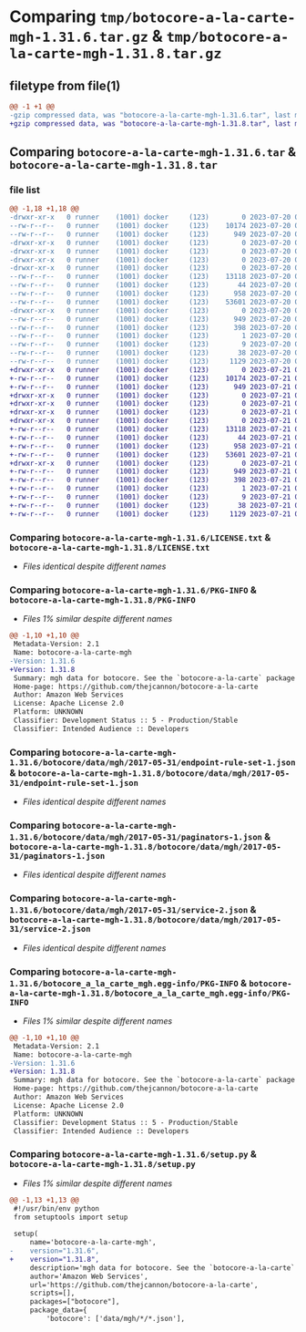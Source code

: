 # Comparing `tmp/botocore-a-la-carte-mgh-1.31.6.tar.gz` & `tmp/botocore-a-la-carte-mgh-1.31.8.tar.gz`

## filetype from file(1)

```diff
@@ -1 +1 @@
-gzip compressed data, was "botocore-a-la-carte-mgh-1.31.6.tar", last modified: Thu Jul 20 01:20:38 2023, max compression
+gzip compressed data, was "botocore-a-la-carte-mgh-1.31.8.tar", last modified: Fri Jul 21 01:21:47 2023, max compression
```

## Comparing `botocore-a-la-carte-mgh-1.31.6.tar` & `botocore-a-la-carte-mgh-1.31.8.tar`

### file list

```diff
@@ -1,18 +1,18 @@
-drwxr-xr-x   0 runner    (1001) docker     (123)        0 2023-07-20 01:20:38.002859 botocore-a-la-carte-mgh-1.31.6/
--rw-r--r--   0 runner    (1001) docker     (123)    10174 2023-07-20 01:20:37.000000 botocore-a-la-carte-mgh-1.31.6/LICENSE.txt
--rw-r--r--   0 runner    (1001) docker     (123)      949 2023-07-20 01:20:38.002859 botocore-a-la-carte-mgh-1.31.6/PKG-INFO
-drwxr-xr-x   0 runner    (1001) docker     (123)        0 2023-07-20 01:20:38.002859 botocore-a-la-carte-mgh-1.31.6/botocore/
-drwxr-xr-x   0 runner    (1001) docker     (123)        0 2023-07-20 01:20:38.002859 botocore-a-la-carte-mgh-1.31.6/botocore/data/
-drwxr-xr-x   0 runner    (1001) docker     (123)        0 2023-07-20 01:20:38.002859 botocore-a-la-carte-mgh-1.31.6/botocore/data/mgh/
-drwxr-xr-x   0 runner    (1001) docker     (123)        0 2023-07-20 01:20:38.002859 botocore-a-la-carte-mgh-1.31.6/botocore/data/mgh/2017-05-31/
--rw-r--r--   0 runner    (1001) docker     (123)    13118 2023-07-20 01:19:55.000000 botocore-a-la-carte-mgh-1.31.6/botocore/data/mgh/2017-05-31/endpoint-rule-set-1.json
--rw-r--r--   0 runner    (1001) docker     (123)       44 2023-07-20 01:19:55.000000 botocore-a-la-carte-mgh-1.31.6/botocore/data/mgh/2017-05-31/examples-1.json
--rw-r--r--   0 runner    (1001) docker     (123)      958 2023-07-20 01:19:55.000000 botocore-a-la-carte-mgh-1.31.6/botocore/data/mgh/2017-05-31/paginators-1.json
--rw-r--r--   0 runner    (1001) docker     (123)    53601 2023-07-20 01:19:55.000000 botocore-a-la-carte-mgh-1.31.6/botocore/data/mgh/2017-05-31/service-2.json
-drwxr-xr-x   0 runner    (1001) docker     (123)        0 2023-07-20 01:20:38.002859 botocore-a-la-carte-mgh-1.31.6/botocore_a_la_carte_mgh.egg-info/
--rw-r--r--   0 runner    (1001) docker     (123)      949 2023-07-20 01:20:37.000000 botocore-a-la-carte-mgh-1.31.6/botocore_a_la_carte_mgh.egg-info/PKG-INFO
--rw-r--r--   0 runner    (1001) docker     (123)      398 2023-07-20 01:20:37.000000 botocore-a-la-carte-mgh-1.31.6/botocore_a_la_carte_mgh.egg-info/SOURCES.txt
--rw-r--r--   0 runner    (1001) docker     (123)        1 2023-07-20 01:20:37.000000 botocore-a-la-carte-mgh-1.31.6/botocore_a_la_carte_mgh.egg-info/dependency_links.txt
--rw-r--r--   0 runner    (1001) docker     (123)        9 2023-07-20 01:20:37.000000 botocore-a-la-carte-mgh-1.31.6/botocore_a_la_carte_mgh.egg-info/top_level.txt
--rw-r--r--   0 runner    (1001) docker     (123)       38 2023-07-20 01:20:38.002859 botocore-a-la-carte-mgh-1.31.6/setup.cfg
--rw-r--r--   0 runner    (1001) docker     (123)     1129 2023-07-20 01:20:37.000000 botocore-a-la-carte-mgh-1.31.6/setup.py
+drwxr-xr-x   0 runner    (1001) docker     (123)        0 2023-07-21 01:21:47.915423 botocore-a-la-carte-mgh-1.31.8/
+-rw-r--r--   0 runner    (1001) docker     (123)    10174 2023-07-21 01:21:47.000000 botocore-a-la-carte-mgh-1.31.8/LICENSE.txt
+-rw-r--r--   0 runner    (1001) docker     (123)      949 2023-07-21 01:21:47.915423 botocore-a-la-carte-mgh-1.31.8/PKG-INFO
+drwxr-xr-x   0 runner    (1001) docker     (123)        0 2023-07-21 01:21:47.915423 botocore-a-la-carte-mgh-1.31.8/botocore/
+drwxr-xr-x   0 runner    (1001) docker     (123)        0 2023-07-21 01:21:47.915423 botocore-a-la-carte-mgh-1.31.8/botocore/data/
+drwxr-xr-x   0 runner    (1001) docker     (123)        0 2023-07-21 01:21:47.915423 botocore-a-la-carte-mgh-1.31.8/botocore/data/mgh/
+drwxr-xr-x   0 runner    (1001) docker     (123)        0 2023-07-21 01:21:47.915423 botocore-a-la-carte-mgh-1.31.8/botocore/data/mgh/2017-05-31/
+-rw-r--r--   0 runner    (1001) docker     (123)    13118 2023-07-21 01:21:06.000000 botocore-a-la-carte-mgh-1.31.8/botocore/data/mgh/2017-05-31/endpoint-rule-set-1.json
+-rw-r--r--   0 runner    (1001) docker     (123)       44 2023-07-21 01:21:06.000000 botocore-a-la-carte-mgh-1.31.8/botocore/data/mgh/2017-05-31/examples-1.json
+-rw-r--r--   0 runner    (1001) docker     (123)      958 2023-07-21 01:21:06.000000 botocore-a-la-carte-mgh-1.31.8/botocore/data/mgh/2017-05-31/paginators-1.json
+-rw-r--r--   0 runner    (1001) docker     (123)    53601 2023-07-21 01:21:06.000000 botocore-a-la-carte-mgh-1.31.8/botocore/data/mgh/2017-05-31/service-2.json
+drwxr-xr-x   0 runner    (1001) docker     (123)        0 2023-07-21 01:21:47.915423 botocore-a-la-carte-mgh-1.31.8/botocore_a_la_carte_mgh.egg-info/
+-rw-r--r--   0 runner    (1001) docker     (123)      949 2023-07-21 01:21:47.000000 botocore-a-la-carte-mgh-1.31.8/botocore_a_la_carte_mgh.egg-info/PKG-INFO
+-rw-r--r--   0 runner    (1001) docker     (123)      398 2023-07-21 01:21:47.000000 botocore-a-la-carte-mgh-1.31.8/botocore_a_la_carte_mgh.egg-info/SOURCES.txt
+-rw-r--r--   0 runner    (1001) docker     (123)        1 2023-07-21 01:21:47.000000 botocore-a-la-carte-mgh-1.31.8/botocore_a_la_carte_mgh.egg-info/dependency_links.txt
+-rw-r--r--   0 runner    (1001) docker     (123)        9 2023-07-21 01:21:47.000000 botocore-a-la-carte-mgh-1.31.8/botocore_a_la_carte_mgh.egg-info/top_level.txt
+-rw-r--r--   0 runner    (1001) docker     (123)       38 2023-07-21 01:21:47.915423 botocore-a-la-carte-mgh-1.31.8/setup.cfg
+-rw-r--r--   0 runner    (1001) docker     (123)     1129 2023-07-21 01:21:47.000000 botocore-a-la-carte-mgh-1.31.8/setup.py
```

### Comparing `botocore-a-la-carte-mgh-1.31.6/LICENSE.txt` & `botocore-a-la-carte-mgh-1.31.8/LICENSE.txt`

 * *Files identical despite different names*

### Comparing `botocore-a-la-carte-mgh-1.31.6/PKG-INFO` & `botocore-a-la-carte-mgh-1.31.8/PKG-INFO`

 * *Files 1% similar despite different names*

```diff
@@ -1,10 +1,10 @@
 Metadata-Version: 2.1
 Name: botocore-a-la-carte-mgh
-Version: 1.31.6
+Version: 1.31.8
 Summary: mgh data for botocore. See the `botocore-a-la-carte` package for more info.
 Home-page: https://github.com/thejcannon/botocore-a-la-carte
 Author: Amazon Web Services
 License: Apache License 2.0
 Platform: UNKNOWN
 Classifier: Development Status :: 5 - Production/Stable
 Classifier: Intended Audience :: Developers
```

### Comparing `botocore-a-la-carte-mgh-1.31.6/botocore/data/mgh/2017-05-31/endpoint-rule-set-1.json` & `botocore-a-la-carte-mgh-1.31.8/botocore/data/mgh/2017-05-31/endpoint-rule-set-1.json`

 * *Files identical despite different names*

### Comparing `botocore-a-la-carte-mgh-1.31.6/botocore/data/mgh/2017-05-31/paginators-1.json` & `botocore-a-la-carte-mgh-1.31.8/botocore/data/mgh/2017-05-31/paginators-1.json`

 * *Files identical despite different names*

### Comparing `botocore-a-la-carte-mgh-1.31.6/botocore/data/mgh/2017-05-31/service-2.json` & `botocore-a-la-carte-mgh-1.31.8/botocore/data/mgh/2017-05-31/service-2.json`

 * *Files identical despite different names*

### Comparing `botocore-a-la-carte-mgh-1.31.6/botocore_a_la_carte_mgh.egg-info/PKG-INFO` & `botocore-a-la-carte-mgh-1.31.8/botocore_a_la_carte_mgh.egg-info/PKG-INFO`

 * *Files 1% similar despite different names*

```diff
@@ -1,10 +1,10 @@
 Metadata-Version: 2.1
 Name: botocore-a-la-carte-mgh
-Version: 1.31.6
+Version: 1.31.8
 Summary: mgh data for botocore. See the `botocore-a-la-carte` package for more info.
 Home-page: https://github.com/thejcannon/botocore-a-la-carte
 Author: Amazon Web Services
 License: Apache License 2.0
 Platform: UNKNOWN
 Classifier: Development Status :: 5 - Production/Stable
 Classifier: Intended Audience :: Developers
```

### Comparing `botocore-a-la-carte-mgh-1.31.6/setup.py` & `botocore-a-la-carte-mgh-1.31.8/setup.py`

 * *Files 1% similar despite different names*

```diff
@@ -1,13 +1,13 @@
 #!/usr/bin/env python
 from setuptools import setup
 
 setup(
     name='botocore-a-la-carte-mgh',
-    version="1.31.6",
+    version="1.31.8",
     description='mgh data for botocore. See the `botocore-a-la-carte` package for more info.',
     author='Amazon Web Services',
     url='https://github.com/thejcannon/botocore-a-la-carte',
     scripts=[],
     packages=["botocore"],
     package_data={
         'botocore': ['data/mgh/*/*.json'],
```

